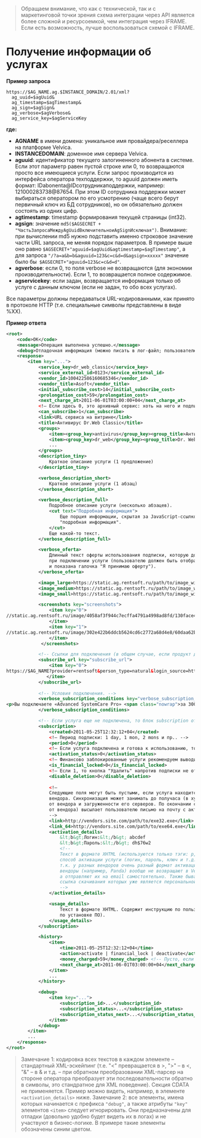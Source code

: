 <!-- TITLE: XML API -->
<!-- SUBTITLE: Данное API позволяет реализовать страницу управления услугами подписки в Личном кабинете провайдера/реселлера, а также добавить услуги Velvica в список уже имеющихся у провайдера услуг. -->

> Обращаем внимание, что как с технической, так и с маркетинговой точки зрения схема интеграции через API является более сложной и ресурсоемкой, чем интеграция через IFRAME. Если есть возможность, лучше воспользоваться схемой с IFRAME. 

# Получение информации об услугах
**Пример запроса**

```text
https://$AG_NAME.ag.$INSTANCE_DOMAIN/2.01/xml?
  ag_uuid=$agUuid&
  ag_timestamp=$agTimestamp&
  ag_sign=$agSign&
  ag_verbose=$agVerbose&
  ag_service_key=$agServiceKey
```
**где:**
* **AGNAME** в имени домена: уникальное имя провайдера/реселлера на платформе Velvica.
* **INSTANCEDOMAIN**: доменное имя сервера Velvica.
* **aguuid**: идентификатор текущего залогиненного абонента в системе. Если этот параметр равен пустой строке или 0, то возвращаются просто все имеющиеся услуги. Если запрос производится из интерфейса оператора техподдержки, то aguuid должен иметь формат: IDabonenta@IDсотрудникаподдержки, например: 121000283738@87654. При этом ID сотрудника поддержки может выбираться оператором по его усмотрению (чаще всего берут первичный ключ из БД сотрудников), но он обязательно должен состоять из одних цифр.
* **agtimestamp**: timestamp формирования текущей страницы (int32).
* **agsign**: значение `md5($AGSECRET + "ЧастьЗапросаМеждуAgUuidВключительноиAgSignИсключая")`. Внимание: при вычислении md5 нужно подставить именно строковое значение части URL запроса, не меняя порядок параметров. В примере выше оно равно `$AGSECRET+"aguuid=$agUuid&agtimestamp=$agTimestamp"`, а для запроса `"/?a=a&b=b&aguuid=123&c=c&d=d&agsign=xxxxx"` значение было бы` $AGSECRET+"aguuid=123&c=c&d=d"`.
* **agverbose**: если 0, то поля verbose не возвращаются (для экономии производительности). Если 1, то возвращается полное содержимое.
* **agservicekey**: если задан, возвращается информация только об услуге с данным ключом (если не задан, то обо всех услугах).

Все параметры должны передаваться URL-кодированными, как принято в протоколе HTTP (т.е. специальные символы представлены в виде %XX).

**Пример ответа**

```xml
<root>
    <code>OK</code>
    <message>Операция выполнена успешно.</message>
    <debug>Отладочная информация (можно писать в лог-файл; пользователю не показывается).</debug>
    <response>
        <item key="...">
            <service_key>dr_web_classic</service_key>
            <service_external_id>0123</service_external_id>
            <vendor_id>100422586160685346</vendor_id>
            <vendor_title>Asoft</vendor_title>
            <initial_subscribe_cost>14</initial_subscribe_cost>
            <prolongation_cost>59</prolongation_cost>
            <next_charge_at>2011-06-01T03:00:00+04</next_charge_at>
            <!— Если здесь 0, это архивный сервис: хоть на него и подписан текущий юзер, но новые подписки оформлять на него уже нельзя. -->
            <can_subscribe>1</can_subscribe>
            <link>URL сервиса на витрине</link>
            <title>Антивирус Dr.Web Classic</title>
            <groups>
                <item><group_key>antivirus</group_key><group_title>Антивирусы</group_title></item>
                <item><group_key>dr_web</group_key><group_title>Dr. Web</group_title></item>
                ...
            </groups>
            <description_tiny>
                Краткое описание услуги (1 предложение)
            </description_tiny>

            <verbose_description_short>
                Краткое описание услуги (1 абзац)
            </verbose_description_short>

            <verbose_description_full>
                Подробное описание услуги (несколько абзацев).
                <cut text="Подробная информация">
                    Еще порция информации, скрытая за JavaScript-ссылкой 
                    "подробная информация".
                </cut>
                Еще какой-то текст.
            </verbose_description_full>

            <verbose_oferta>
                Длинный текст оферты использования подписки, которую должен принять пользователь 
                при подключении услуги (пользователю должен быть отображен текст оферты
                и показана галочка "Я принимаю оферту").
            </verbose_oferta>

            <image_large>https://static.ag.rentsoft.ru/path/to/image_width_240</image_large>
            <image_medium>https://static.ag.rentsoft.ru/path/to/image_width_160</image_medium>
            <image_small>https://static.ag.rentsoft.ru/path/to/image_width_60</image_small>

            <screenshots key="screenshots">
                <item key="0">
//static.ag.rentsoft.ru/image/4058af3f944c7ecffa4791a4998ad8fd/130face4108b34a5fee7d7f87f66a401/estMsU1MKUvMS05NiS_uLC5JzU1OLEqNL4hPSUozMjY1Too3NTY0sTBMTbEwSU4xUSu3NTcwUMuwNVBL/SrdNAwMA/
                </item>
                <item key="1">
//static.ag.rentsoft.ru/image/302e422b6ddcb5624cd6c2772a68d4e8/60daa62b0c05816c29cb236c0f8be532/estMsU1MKUvMS05NiS_uLC5JzU1OLEqNL4hPSUozMjY1Too3NTY0sTBMT                
                </item>
             </screenshots>

            <!-- Ссылки для подключения (в общем случае, если продукт доступен в нескольких каналах продаж) -->
            <subscribe_url key="subscribe_url">
                <item key="0">
https://$AG_NAME?provider=rentsoft&person_type=natural&login_source=http%3A%2F%2Farendapo.idport.kz%2F&rs_uri=%2Faction%2Fsubscribe%2Fadvanced_systemcare_pro_kzt%3FSID%3D--SID--%3Ffrom%3Dbuy_button%3Fsettings_val%255Brs_agreed%255D%3D1
               </item>
            </subscribe_url>
             
            <!-- Условия подключения. -->
            <verbose_subscription_conditions key="verbose_subscription_conditions">
<p>Вы подключаете «Advanced SystemCare Pro» <span class="nowrap">за 300 тенге/мес</span>. </p><p class="cost_block">После подключения с Вашего счета будет списано <strong class="nowrap">300 тенге</strong>. Затем Вы получите доступ к установочному файлу, и подписка станет активной.</p>
            </verbose_subscription_conditions>

            <!-- Если услуга еще не подключена, то блок subscription отсутствует. -->
            <subscription>
                <created>2011-05-25T12:32:12+04</created>
                <!— Период подписки: 1 day, 1 mon, 2 mons и пр.. -->
                <period>0</period>
                <!— Если услуга подключена и готова к использованию, то ‘done’, в противном случае - ‘pending’. -->
                <activation_status>0</activation_status>
                <!— Финансово заблокированные услуги рекомендуем выводить наряду с активными, но красным цветом. -->
                <is_financial_locked>0</is_financial_locked>
                <!— Если 1, то кнопка "Удалить" напротив подписки не отображается (например, для случая тарифа "интернет+антивирус"). -->
                <disable_deletion>0</disable_deletion>
 
                <!—
                Следующие поля могут быть пустыми, если услуга находится в процессе синхронизации на сайте
                вендора. Синхронизация может занимать до получаса (в худших случаях), это зависит только
                от вендора и загруженности его серверов. По окончании синхронизации Velvica (или вендор – зависит
                от вендора) высылает пользователю письмо на почту с активационными данными.
                -->
                <link>http://vendors.site.com/path/to/exe32.exe</link>
                <link_64>http://vendors.site.com/path/to/exe64.exe</link_64>
                <activation_details>
                    &lt;b&gt;Логин:&lt;/b&gt; abcdef
                    &lt;b&gt;Пароль:&lt;/b&gt; dh$76w2
                    <!-- 
                    Текст в формате XHTML (используются только тэги: p, b, i, br). Определяет 
                    способ активации услуги (логин, пароль, ключ и т.д.). Заранее формат неизвестен, 
                    т.к. у разных вендоров очень разный формат активационных данных. Некоторые
                    вендоры (например, Panda) вообще не возвращают в Velvica активационные данные,
                    а отправляют их на email самостоятельно. Также бывают и "предактивированные" дистрибутивы,
                    ссылка скачивания которых уже является персональной для пользователя.
                    -->
                </activation_details>

                <usage_details>
                    Текст в формате XHTML. Содержит инструкцию по пользованию услугой (например, 
                    по установке ПО).
                </usage_details>       
            </subscription>

            <history>
                <item>
                    <time>2011-05-25T12:32:12+04</time>
                    <action>activate | financial_lock | deactivate</action>
                    <money_charged>59</money_charged> <!-- Пусто, если action != activate. -->
                    <next_charge_at>2011-06-01T03:00:00+04</next_charge_at> <!-- Пусто, если action != activate. -->
                </item>
                ...
            </history>

            <debug>
                <item key="...">
                    <subscription_id>...</subscription_id>
                    <subscription_status>...</subscription_status>
                    <subscription_status_next>...</subscription_status_next>
                </item>
            </debug>
        </item>
        ...
    </response>
</root>
```

> Замечание 1: кодировка всех текстов в каждом элементе – стандартный XML-эскейпинг (т.е. "<" превращается в &gt;, ">" – в &lt;, "&" – в &amp; и т.д. – при обратном преобразовании XML-парсер на стороне оператора преобразует эти последовательности обратно в символы, это стандратное для XML поведение). Секция CDATA не применяется. Пример можно видеть, например, в элементе `<activation_details>` ниже.
> Замечание 2: все элементы, имена которых начинается с префикса `"debug"`, а также атрибуты `"key"` элементов `<item>` следует игнорировать. Они предназначены для отладки (довольно удобно будет видеть их в логах) и не участвуют в бизнес-логике. В примере такие элементы обозначены синим цветом.

 

